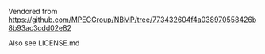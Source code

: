Vendored from https://github.com/MPEGGroup/NBMP/tree/773432604f4a038970558426b8b93ac3cdd02e82

Also see LICENSE.md
